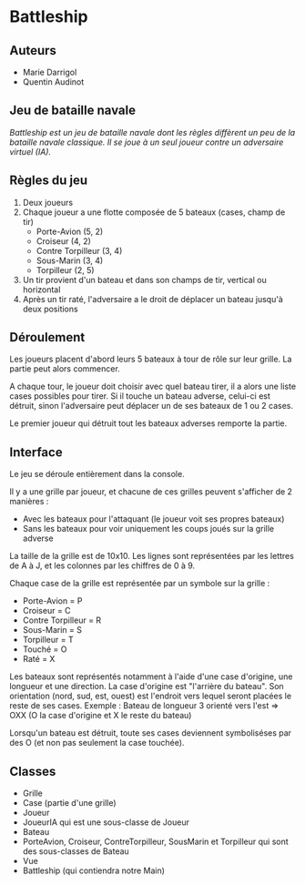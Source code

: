 # Battleship

## Auteurs

* Marie Darrigol
* Quentin Audinot

## Jeu de bataille navale

*Battleship est un jeu de bataille navale dont les règles diffèrent un peu de la bataille navale classique. Il se joue à un seul joueur contre un adversaire virtuel (IA).*

## Règles du jeu

1. Deux joueurs
2. Chaque joueur a une flotte composée de 5 bateaux (cases, champ de tir)
    * Porte-Avion (5, 2)
    * Croiseur (4, 2)
    * Contre Torpilleur (3, 4)
    * Sous-Marin (3, 4)
    * Torpilleur (2, 5)
3. Un tir provient d'un bateau et dans son champs de tir, vertical ou horizontal
4. Après un tir raté, l'adversaire a le droit de déplacer un bateau jusqu'à deux positions

## Déroulement

Les joueurs placent d'abord leurs 5 bateaux à tour de rôle sur leur grille. La partie peut alors commencer. 

A chaque tour, le joueur doit choisir avec quel bateau tirer, il a alors une liste cases possibles pour tirer. Si il touche un bateau adverse, celui-ci est détruit, sinon l'adversaire peut déplacer un de ses bateaux de 1 ou 2 cases.

Le premier joueur qui détruit tout les bateaux adverses remporte la partie.

## Interface

Le jeu se déroule entièrement dans la console.

Il y a une grille par joueur, et chacune de ces grilles peuvent s'afficher de 2 manières :

* Avec les bateaux pour l'attaquant (le joueur voit ses propres bateaux)
* Sans les bateaux pour voir uniquement les coups joués sur la grille adverse

La taille de la grille est de 10x10. Les lignes sont représentées par les lettres de A à J, et les colonnes par les chiffres de 0 à 9.

Chaque case de la grille est représentée par un symbole sur la grille :

* Porte-Avion = P
* Croiseur = C
* Contre Torpilleur = R
* Sous-Marin = S
* Torpilleur = T
* Touché = O
* Raté = X

Les bateaux sont représentés notamment à l'aide d'une case d'origine, une longueur et une direction. La case d'origine est "l'arrière du bateau". Son orientation (nord, sud, est, ouest) est l'endroit vers lequel seront placées le reste de ses cases. Exemple : Bateau de longueur 3 orienté vers l'est => OXX (O la case d'origine et X le reste du bateau)

Lorsqu'un bateau est détruit, toute ses cases deviennent symboliséses par des O (et non pas seulement la case touchée).

## Classes 
* Grille
* Case (partie d'une grille)
* Joueur
* JoueurIA qui est une sous-classe de Joueur
* Bateau
* PorteAvion, Croiseur, ContreTorpilleur, SousMarin et Torpilleur qui sont des sous-classes de Bateau
* Vue
* Battleship (qui contiendra notre Main)
